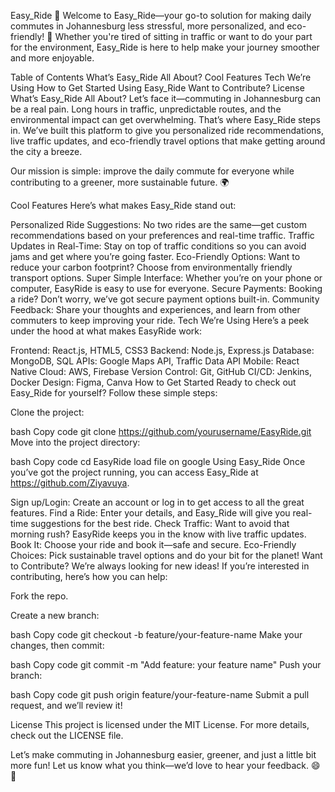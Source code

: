 Easy_Ride 🚗
Welcome to Easy_Ride—your go-to solution for making daily commutes in Johannesburg less stressful, more personalized, and eco-friendly! 🌱 Whether you're tired of sitting in traffic or want to do your part for the environment, Easy_Ride is here to help make your journey smoother and more enjoyable.

Table of Contents
What’s Easy_Ride All About?
Cool Features
Tech We’re Using
How to Get Started
Using Easy_Ride
Want to Contribute?
License
What’s Easy_Ride All About?
Let’s face it—commuting in Johannesburg can be a real pain. Long hours in traffic, unpredictable routes, and the environmental impact can get overwhelming. That’s where Easy_Ride steps in. We’ve built this platform to give you personalized ride recommendations, live traffic updates, and eco-friendly travel options that make getting around the city a breeze.

Our mission is simple: improve the daily commute for everyone while contributing to a greener, more sustainable future. 🌍

Cool Features
Here’s what makes Easy_Ride stand out:

Personalized Ride Suggestions: No two rides are the same—get custom recommendations based on your preferences and real-time traffic.
Traffic Updates in Real-Time: Stay on top of traffic conditions so you can avoid jams and get where you’re going faster.
Eco-Friendly Options: Want to reduce your carbon footprint? Choose from environmentally friendly transport options.
Super Simple Interface: Whether you’re on your phone or computer, EasyRide is easy to use for everyone.
Secure Payments: Booking a ride? Don’t worry, we’ve got secure payment options built-in.
Community Feedback: Share your thoughts and experiences, and learn from other commuters to keep improving your ride.
Tech We’re Using
Here’s a peek under the hood at what makes EasyRide work:

Frontend: React.js, HTML5, CSS3
Backend: Node.js, Express.js
Database: MongoDB, SQL
APIs: Google Maps API, Traffic Data API
Mobile: React Native
Cloud: AWS, Firebase
Version Control: Git, GitHub
CI/CD: Jenkins, Docker
Design: Figma, Canva
How to Get Started
Ready to check out Easy_Ride for yourself? Follow these simple steps:

Clone the project:

bash
Copy code
git clone https://github.com/yourusername/EasyRide.git
Move into the project directory:

bash
Copy code
cd EasyRide
load file on google
Using Easy_Ride
Once you’ve got the project running, you can access Easy_Ride at https://github.com/Ziyavuya.

Sign up/Login: Create an account or log in to get access to all the great features.
Find a Ride: Enter your details, and Easy_Ride will give you real-time suggestions for the best ride.
Check Traffic: Want to avoid that morning rush? EasyRide keeps you in the know with live traffic updates.
Book It: Choose your ride and book it—safe and secure.
Eco-Friendly Choices: Pick sustainable travel options and do your bit for the planet!
Want to Contribute?
We’re always looking for new ideas! If you’re interested in contributing, here’s how you can help:

Fork the repo.

Create a new branch:

bash
Copy code
git checkout -b feature/your-feature-name
Make your changes, then commit:

bash
Copy code
git commit -m "Add feature: your feature name"
Push your branch:

bash
Copy code
git push origin feature/your-feature-name
Submit a pull request, and we’ll review it!

License
This project is licensed under the MIT License. For more details, check out the LICENSE file.

Let’s make commuting in Johannesburg easier, greener, and just a little bit more fun! Let us know what you think—we’d love to hear your feedback. 😄🌿